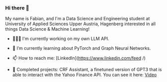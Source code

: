 ### Hi there 👋

My name is Fabian, and I'm a Data Science and Engineering student at University of Applied Sciences Upper Austria, Hagenberg interested in all things Data Science & Machine Learning!

- 👨🏻‍💻 I'm currently working on my own LLM API.
- 🌱 I’m currently learning about PyTorch and Graph Neural Networks.
- 📫 How to reach me: [LinkedIn](https://www.linkedin.com/feed /)

- 📝 Completed projects: CRF Assistant, a finetuned version of GPT3 that is able to interact with the Yahoo Finance API. You can see it here: [Video](https://www.youtube.com/watch?v=-ENA95SvR7I&t=1s)
